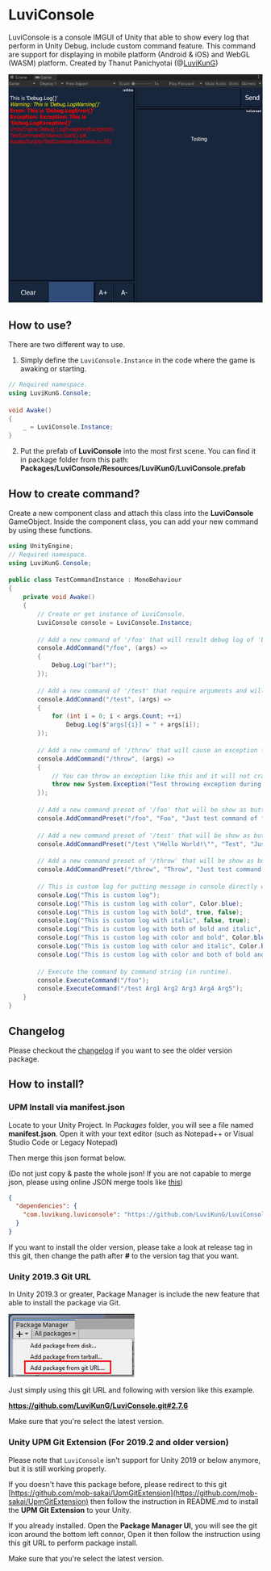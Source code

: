 # LuviConsole
LuviConsole is a console IMGUI of Unity that able to show every log that perform in Unity Debug. include custom command feature. This command are support for displaying in mobile platform (Android & iOS) and WebGL (WASM) platform. Created by Thanut Panichyotai (@[LuviKunG]((https://github.com/LuviKunG)))

![LuviConsole IMGUI Instance](images/image01.gif)

## How to use?

There are two different way to use.

1. Simply define the `LuviConsole.Instance` in the code where the game is awaking or starting.

```csharp
// Required namespace.
using LuviKunG.Console;

void Awake()
{
    _ = LuviConsole.Instance;
}
```

2. Put the prefab of **LuviConsole** into the most first scene. You can find it in package folder from this path: **Packages/LuviConsole/Resources/LuviKunG/LuviConsole.prefab**

## How to create command?

Create a new component class and attach this class into the **LuviConsole** GameObject.
Inside the component class, you can add your new command by using these functions.

```csharp
using UnityEngine;
// Required namespace.
using LuviKunG.Console;

public class TestCommandInstance : MonoBehaviour
{
    private void Awake()
    {
        // Create or get instance of LuviConsole.
        LuviConsole console = LuviConsole.Instance;

        // Add a new command of '/foo' that will result debug log of 'bar!'
        console.AddCommand("/foo", (args) =>
        {
            Debug.Log("bar!");
        });

        // Add a new command of '/test' that require arguments and will log all available arguments.
        console.AddCommand("/test", (args) =>
        {
            for (int i = 0; i < args.Count; ++i)
                Debug.Log($"args[{i}] = " + args[i]);
        });

        // Add a new command of '/throw' that will cause an exception for testing.
        console.AddCommand("/throw", (args) =>
        {
            // You can throw an exception like this and it will not crash the console.
            throw new System.Exception("Test throwing exception during execute the command.");
        });

        // Add a new command preset of '/foo' that will be show as button below of command input in the group of 'Testing'.
        console.AddCommandPreset("/foo", "Foo", "Just test command of foo", "Testing", false);

        // Add a new command preset of '/test' that will be show as button below of command input in the group of 'Testing' and will execute immediately when pressed.
        console.AddCommandPreset("/test \"Hello World!\"", "Test", "Just test command of test", "Testing", true);

        // Add a new command preset of '/throw' that will be show as button below of command input in the group of 'Testing' and will execute immediately when pressed.
        console.AddCommandPreset("/throw", "Throw", "Just test command of throw", "Testing", true);

        // This is custom log for putting message in console directly without receive debug log.
        console.Log("This is custom log");
        console.Log("This is custom log with color", Color.blue);
        console.Log("This is custom log with bold", true, false);
        console.Log("This is custom log with italic", false, true);
        console.Log("This is custom log with both of bold and italic", true, true);
        console.Log("This is custom log with color and bold", Color.blue, true, false);
        console.Log("This is custom log with color and italic", Color.blue, false, true);
        console.Log("This is custom log with color and both of bold and italic", Color.blue, true, true);

        // Execute the command by command string (in runtime).
        console.ExecuteCommand("/foo");
        console.ExecuteCommand("/test Arg1 Arg2 Arg3 Arg4 Arg5");
    }
}
```

## Changelog

Please checkout the [changelog](CHANGELOG.md) if you want to see the older version package.

## How to install?

### UPM Install via manifest.json

Locate to your Unity Project. In *Packages* folder, you will see a file named **manifest.json**. Open it with your text editor (such as Notepad++ or Visual Studio Code or Legacy Notepad)

Then merge this json format below.

(Do not just copy & paste the whole json! If you are not capable to merge json, please using online JSON merge tools like [this](https://tools.knowledgewalls.com/onlinejsonmerger))

```json
{
  "dependencies": {
    "com.luvikung.luviconsole": "https://github.com/LuviKunG/LuviConsole.git#2.7.6"
  }
}
```

If you want to install the older version, please take a look at release tag in this git, then change the path after **#** to the version tag that you want.

### Unity 2019.3 Git URL

In Unity 2019.3 or greater, Package Manager is include the new feature that able to install the package via Git.

![Install with Git URL](images/giturl.png)

Just simply using this git URL and following with version like this example.

**https://github.com/LuviKunG/LuviConsole.git#2.7.6**

Make sure that you're select the latest version.

### Unity UPM Git Extension (For 2019.2 and older version)

Please note that ```LuviConsole``` isn't support for Unity 2019 or below anymore, but it is still working properly.

If you doesn't have this package before, please redirect to this git [https://github.com/mob-sakai/UpmGitExtension](https://github.com/mob-sakai/UpmGitExtension) then follow the instruction in README.md to install the **UPM Git Extension** to your Unity.

If you already installed. Open the **Package Manager UI**, you will see the git icon around the bottom left connor, Open it then follow the instruction using this git URL to perform package install.

Make sure that you're select the latest version.